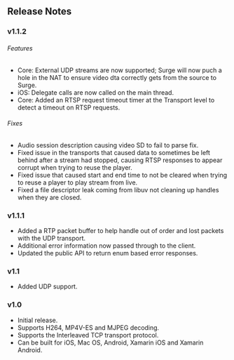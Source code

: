 ## Release Notes

### v1.1.2

###### Features

* Core: External UDP streams are now supported; Surge will now puch a hole in the NAT to ensure video dta correctly gets from the source to Surge.
* iOS: Delegate calls are now called on the main thread.
* Core: Added an RTSP request timeout timer at the Transport level to detect a timeout on RTSP requests.

###### Fixes

* Audio session description causing video SD to fail to parse fix.
* Fixed issue in the transports that caused data to sometimes be left behind after a stream had stopped, causing RTSP responses to appear corrupt when trying to reuse the player.
* Fixed issue that caused start and end time to not be cleared when trying to reuse a player to play stream from live.
* Fixed a file descriptor leak coming from libuv not cleaning up handles when they are closed.

### v1.1.1

 * Added a RTP packet buffer to help handle out of order and lost packets with the UDP transport.
 * Additional error information now passed through to the client.
 * Updated the public API to return enum based error responses.

### v1.1

 * Added UDP support.

### v1.0

 * Initial release.
 * Supports H264, MP4V-ES and MJPEG decoding.
 * Supports the Interleaved TCP transport protocol.
 * Can be built for iOS, Mac OS, Android, Xamarin iOS and Xamarin Android.